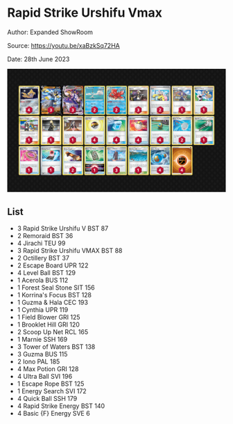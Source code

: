 # Rapid Strike Urshifu Vmax

Author: Expanded ShowRoom

Source: <https://youtu.be/xaBzkSq72HA>

Date: 28th June 2023

![decklist](../../images/PAL/Rapid%20Strike%20Urshifu%20Vmax/1-%20Rapid%20Strike%20Urshifu%20Vmax.png)

## List

* 3 Rapid Strike Urshifu V BST 87
* 2 Remoraid BST 36
* 4 Jirachi TEU 99
* 3 Rapid Strike Urshifu VMAX BST 88
* 2 Octillery BST 37
* 2 Escape Board UPR 122
* 4 Level Ball BST 129
* 1 Acerola BUS 112
* 1 Forest Seal Stone SIT 156
* 1 Korrina's Focus BST 128
* 1 Guzma & Hala CEC 193
* 1 Cynthia UPR 119
* 1 Field Blower GRI 125
* 1 Brooklet Hill GRI 120
* 2 Scoop Up Net RCL 165
* 1 Marnie SSH 169
* 3 Tower of Waters BST 138
* 3 Guzma BUS 115
* 2 Iono PAL 185
* 4 Max Potion GRI 128
* 4 Ultra Ball SVI 196
* 1 Escape Rope BST 125
* 1 Energy Search SVI 172
* 4 Quick Ball SSH 179
* 4 Rapid Strike Energy BST 140
* 4 Basic {F} Energy SVE 6
